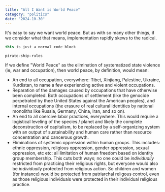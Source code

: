 ```yaml
---
title: "All I Want is World Peace"
category: "politics"
date: "2024-10-30"
---
```


It's easy to say we want world peace. But as with so many other things, if we consider what that means, implementation rapidly skews to the radical.

```js
this is just a normal code block
```

```project
pirate-ship-rules
```

If we define "World Peace" as the elimination of systematized state violence (ie, war and occupation), then world peace, by definition, would mean:

- An end to all occupation, everywhere: Tibet, Xinjiang, Palestine, Ukraine, Kurdistan, to name a few experiencing active and violent occupations.
- Reparation of the damages caused by occupations that have otherwise been completed. Both occupations of settlement (like the genocide perpetrated by thee United States against the American peoples), and internal occupations (the erasure of real cultural identities by national monoliths like Russia, Germany, China, Iran, and so on).
- An end to all coercive labor practices, everywhere. This would require a logistical leveling of the species / planet and likely the complete deconstruction of capitalism, to be replaced by a self-organizing system with an output of sustainability and human care rather than resource concentration and cancerous growth.
- Eliminations of systemic oppression within human groups. This includes: ethnic oppression, religious oppression, gender oppression, sexual oppression, etc etc: all limitation of human freedom based on identity group membership. This cuts both ways; no one could be _individually_ restricted from practicing their religious rights, but everyone would also be _individually_ protected from religious action. So children and women (for instance) would be protected from patriarchal religous control, even as those religious individuals were protected in their individual religious practice.
